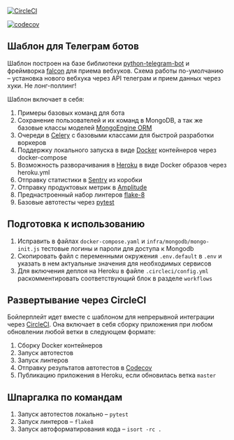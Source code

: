 [![CircleCI](https://circleci.com/gh/wondersell/telegram-bot-boilerplate.svg?style=svg)](https://circleci.com/gh/wondersell/telegram-bot-boilerplate)

[![codecov](https://codecov.io/gh/wondersell/telegram-bot-boilerplate/branch/master/graph/badge.svg)](https://codecov.io/gh/wondersell/telegram-bot-boilerplate)


## Шаблон для Телеграм ботов

Шаблон построен на базе библиотеки [python-telegram-bot](https://github.com/python-telegram-bot/python-telegram-bot) и  фреймворка [falcon](https://falconframework.org) для приема вебхуков. Схема работы по-умолчанию – установка нового вебхука через API телеграм и прием данных через хуки. Не лонг-поллинг!

Шаблон включает в себя:

1. Примеры базовых команд для бота
2. Сохранение пользователей и их команд в MongoDB, а так же базовые классы моделей [MongoEngine ORM](https://mongoengine-odm.readthedocs.io)
3. Очереди в [Celery](http://www.celeryproject.org) с базовыми классами для быстрой разработки воркеров
4. Поддержку локального запуска в виде [Docker](https://www.docker.com) контейнеров через docker-compose
5. Возможность разворачивания в [Heroku](https://www.heroku.com) в виде Docker образов через heroku.yml
6. Отправку статистики в [Sentry](https://sentry.io/) из коробки
7. Отправку продуктовых метрик в [Amplitude](https://amplitude.com)
7. Преднастроенный набор линтеров [flake-8](https://pypi.org/project/flake8/)
8. Базовые автотесты через [pytest](https://docs.pytest.org/)

## Подготовка к использованию

1. Исправить в файлах `docker-compose.yaml` и `infra/mongodb/mongo-init.js` тестовые логины и пароли для доступа к Mongodb
2. Скопировать файл с переменными окружения `.env.default` в `.env` и указать в нем актуальные значения для необходимых сервисов
3. Для включения деплоя на Heroku в файле `.circleci/config.yml` раскомментировать соответствующий блок в разделе `workflows`

## Развертывание через CircleCI

Бойлерплейт идет вместе с шаблоном для непрерывной интеграции через [CircleCI](https://circleci.com). Она включает в себя сборку приложения при любом обновлении любой ветки в следующем формате:

1. Сборку Docker контейнеров
2. Запуск автотестов
3. Запуск линтеров
4. Отправку результатов автотестов в [Codecov](https://codecov.io)
5. Публикацию приложения в Heroku, если обновилась ветка `master`

## Шпаргалка по командам

1. Запуск автотестов локально – `pytest`
2. Запуск линтеров – `flake8`
3. Запуск автоформатирования кода – `isort -rc .`
